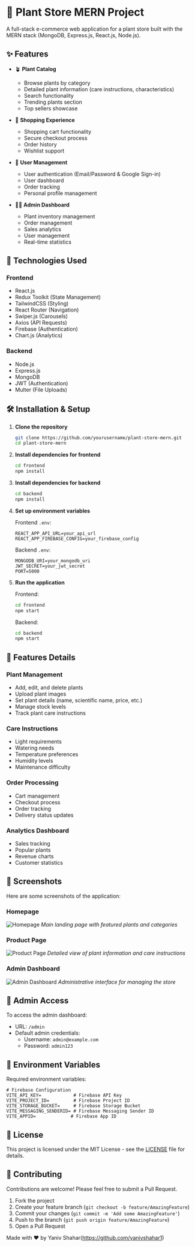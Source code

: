 # 🌿 Plant Store MERN Project

A full-stack e-commerce web application for a plant store built with the MERN stack (MongoDB, Express.js, React.js, Node.js).

## ✨ Features

- 🪴 **Plant Catalog**
  - Browse plants by category
  - Detailed plant information (care instructions, characteristics)
  - Search functionality
  - Trending plants section
  - Top sellers showcase

- 🛒 **Shopping Experience**
  - Shopping cart functionality
  - Secure checkout process
  - Order history
  - Wishlist support

- 👤 **User Management**
  - User authentication (Email/Password & Google Sign-in)
  - User dashboard
  - Order tracking
  - Personal profile management

- 👨‍💼 **Admin Dashboard**
  - Plant inventory management
  - Order management
  - Sales analytics
  - User management
  - Real-time statistics

## 🚀 Technologies Used

### Frontend
- React.js
- Redux Toolkit (State Management)
- TailwindCSS (Styling)
- React Router (Navigation)
- Swiper.js (Carousels)
- Axios (API Requests)
- Firebase (Authentication)
- Chart.js (Analytics)

### Backend
- Node.js
- Express.js
- MongoDB
- JWT (Authentication)
- Multer (File Uploads)

## 🛠️ Installation & Setup

1. **Clone the repository**
   ```bash
   git clone https://github.com/yourusername/plant-store-mern.git
   cd plant-store-mern
   ```

2. **Install dependencies for frontend**
   ```bash
   cd frontend
   npm install
   ```

3. **Install dependencies for backend**
   ```bash
   cd backend
   npm install
   ```

4. **Set up environment variables**
   
   Frontend `.env`:
   ```env
   REACT_APP_API_URL=your_api_url
   REACT_APP_FIREBASE_CONFIG=your_firebase_config
   ```

   Backend `.env`:
   ```env
   MONGODB_URI=your_mongodb_uri
   JWT_SECRET=your_jwt_secret
   PORT=5000
   ```

5. **Run the application**

   Frontend:
   ```bash
   cd frontend
   npm start
   ```

   Backend:
   ```bash
   cd backend
   npm start
   ```

## 🌱 Features Details

### Plant Management
- Add, edit, and delete plants
- Upload plant images
- Set plant details (name, scientific name, price, etc.)
- Manage stock levels
- Track plant care instructions

### Care Instructions
- Light requirements
- Watering needs
- Temperature preferences
- Humidity levels
- Maintenance difficulty

### Order Processing
- Cart management
- Checkout process
- Order tracking
- Delivery status updates

### Analytics Dashboard
- Sales tracking
- Popular plants
- Revenue charts
- Customer statistics

## 📱 Screenshots

Here are some screenshots of the application:

### Homepage
![Homepage](path-to-homepage-screenshot.jpg)
*Main landing page with featured plants and categories*

### Product Page
![Product Page](path-to-product-screenshot.jpg)
*Detailed view of plant information and care instructions*

### Admin Dashboard
![Admin Dashboard](path-to-admin-screenshot.jpg)
*Administrative interface for managing the store*

## 🔑 Admin Access

To access the admin dashboard:
- URL: `/admin`
- Default admin credentials:
  - Username: `admin@example.com`
  - Password: `admin123`

## 🔧 Environment Variables

Required environment variables:

```env
# Firebase Configuration
VITE_API_KEY=            # Firebase API Key
VITE_PROJECT_ID=         # Firebase Project ID
VITE_STORAGE_BUCKET=     # Firebase Storage Bucket
VITE_MESSAGING_SENDERID= # Firebase Messaging Sender ID
VITE_APPID=             # Firebase App ID
```

## 📄 License

This project is licensed under the MIT License - see the [LICENSE](LICENSE) file for details.

## 👥 Contributing

Contributions are welcome! Please feel free to submit a Pull Request.

1. Fork the project
2. Create your feature branch (`git checkout -b feature/AmazingFeature`)
3. Commit your changes (`git commit -m 'Add some AmazingFeature'`)
4. Push to the branch (`git push origin feature/AmazingFeature`)
5. Open a Pull Request


Made with ❤️ by Yaniv Shahar(https://github.com/yanivshahar1)